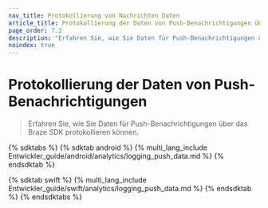 ```yaml
---
nav_title: Protokollierung von Nachrichten Daten
article_title: Protokollierung der Daten von Push-Benachrichtigungen über das Braze SDK
page_order: 7.2
description: "Erfahren Sie, wie Sie Daten für Push-Benachrichtigungen über das Braze SDK protokollieren können."
noindex: true
---
```


# Protokollierung der Daten von Push-Benachrichtigungen

> Erfahren Sie, wie Sie Daten für Push-Benachrichtigungen über das Braze SDK protokollieren können.

{% sdktabs %}
{% sdktab android %}
{% multi_lang_include Entwickler_guide/android/analytics/logging_push_data.md %}
{% endsdktab %}

{% sdktab swift %}
{% multi_lang_include Entwickler_guide/swift/analytics/logging_push_data.md %}
{% endsdktab %}
{% endsdktabs %}
